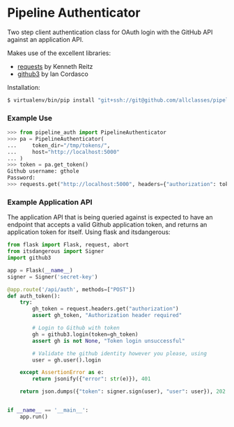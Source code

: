 # Pipeline Authenticator
Two step client authentication class for OAuth login with the GitHub API
against an application API.

Makes use of the excellent libraries:

- [requests](https://github.com/kennethreitz/requests) by Kenneth Reitz
- [github3](https://github.com/sigmavirus24/github3.py) by Ian Cordasco

Installation:
```bash
$ virtualenv/bin/pip install "git+ssh://git@github.com/allclasses/pipeline_auth.git@master#egg=pipeline_auth"
```

### Example Use

```python
>>> from pipeline_auth import PipelineAuthenticator
>>> pa = PipelineAuthenticator(
...     token_dir="/tmp/tokens/",
...     host="http://localhost:5000"
... )
>>> token = pa.get_token()
Github username: gthole
Password:
>>> requests.get("http://localhost:5000", headers={"authorization": token})
```


### Example Application API

The application API that is being queried against is expected to have an
endpoint that accepts a valid Github application token, and returns an
application token for itself.  Using flask and itsdangerous:

```python
from flask import Flask, request, abort
from itsdangerous import Signer
import github3

app = Flask(__name__)
signer = Signer('secret-key')

@app.route('/api/auth', methods=["POST"])
def auth_token():
    try:
        gh_token = request.headers.get("authorization")
        assert gh_token, "Authorization header required"

        # Login to Github with token
        gh = github3.login(token=gh_token)
        assert gh is not None, "Token login unsuccessful"

        # Validate the github identity however you please, using
        user = gh.user().login

    except AssertionError as e:
        return jsonify({"error": str(e)}), 401

    return json.dumps({"token": signer.sign(user), "user": user}), 202


if __name__ == '__main__':
    app.run()
```
